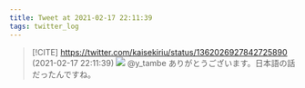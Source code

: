 ```yaml
---
title: Tweet at 2021-02-17 22:11:39
tags: twitter_log
---
```


> [!CITE] https://twitter.com/kaisekiriu/status/1362026927842725890 (2021-02-17 22:11:39)
> ![](https://twitter.com/kaisekiriu/status/1362026927842725890)
> @y_tambe ありがとうございます。日本語の話だったんですね。
